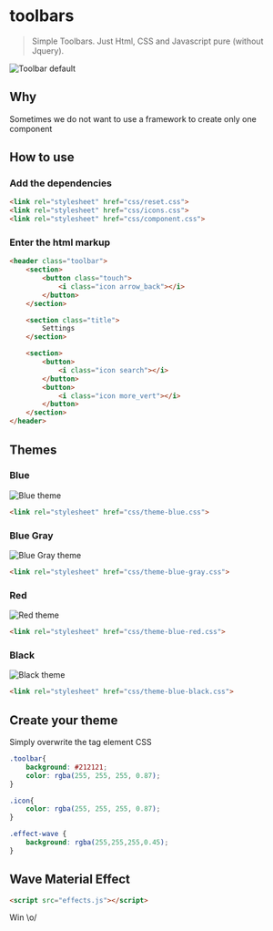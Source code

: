 # toolbars
> Simple Toolbars. Just Html, CSS and Javascript pure (without Jquery).

![Toolbar default](https://lh3.googleusercontent.com/2jHN3ynefe6Yx0pCaMf-agKXN6K70KxOYzOjONz8Yi9YmbRLCoSZ-d97Xd9dDiguQ0A2t5Tlw_7UxRBIct2DZcRf3tnf6WY31bwoEJG3BZ1tjDe3nqJYc5awF566HlxVceqfY6SrgZB-dZf5tQ8t-v1kAniNormckeeJhnih_sswfmwhoUO7vr_o2rBpDdwilRkxWn4Ot7Yin_RzF0Jq65GftTVzrVFMFGLrwiYJNPykJUo_gQQZmJ9IKXgBalXC3eVMCp4pula5cqSxjJvc7eID_514Owueu6KTqhw4EeWiel4mutD7PBYqilc_r4YKNTXswKBoV6byu1KsK0N8Rm_z84JthIj1Vn4wVroiDQam1wZZU3QKA4tf3-HJ3TxZX-a0qD2F1zgytlbBmrl_usYGBt0PmDs7_Qitku-GLc3-OqOhPAfEncOSCHENl34nhxGutGDSNLEVhYcg3hJ5K2jmOt-XEOn7uL5SLeOAJioISKlN5aRZxJCC15QOwxslfeVQGKbbjnfI0nb0pQhZp2xiNy8qddKWVcjZYDcbPqNQOl_u0M19QkKosGKrR-7ujNgyVDh9=w1543-h810-k?v=1474650475414)

## Why
Sometimes we do not want to use a framework to create only one component

## How to use

### Add the dependencies
``` Html
<link rel="stylesheet" href="css/reset.css">
<link rel="stylesheet" href="css/icons.css">
<link rel="stylesheet" href="css/component.css">
```

### Enter the html markup
``` Html
<header class="toolbar">
    <section>
        <button class="touch">
            <i class="icon arrow_back"></i>
        </button>
    </section>

    <section class="title">
        Settings
    </section>

    <section>
        <button>
            <i class="icon search"></i>
        </button>
        <button>
            <i class="icon more_vert"></i>
        </button>
    </section>
</header>
```

## Themes

### Blue

![Blue theme](https://lh3.googleusercontent.com/Xe7sZRmnMQem-TKMTt-YDWB4Rce7MQ_xGtkU02KqVmOeFZCQKb7xkstfbXbE3mzEizoGPQKv2lf4-IzX-zWE9U9zI_8yC6PKEUsXdEepgEmmBgXKI3uPgysW5iuxfPM3UlVvIHkcQLa1s4rUSUqZkGkLQ27PB8iL_jJM2glGWFEwYyM8y4BdfMqU7bdhUwG8me1CkRGa7pH6GtkJWeTKWlYtt4L0F7WhlGQ5Dvjf3X3NfCpRAeHz1UdGJqscMUCklFNyhPMnz_VGYalxlVth-ou16BeuuXM4IXZyrc8I2L6wFoV-vIOR6-r5f4R-wVww6fjlrU-hO75Olj8Y-He-yP4Ii7CrtjFYh7BuGDOSP0cmTEyOdKxDfzJpKOUH1301gCMzpUKWWa5IMg4RU7RNDmNYIMlgvd4Mjbxg83hJ-6-a4VMmX1_4Dj1knlHLKBjDlIZl7wKJ8xF2eNQ9bJMRMS0IedOONsRfMs4wB0XGlEhdwOEmGHCO8-c3g1WYmc_dF9ANQbd1cn2y3h20uS_bzeC67GbZHBMlqW_KdH_62on5eIUzWodXcMiCGqyMS4Y-W20aOpVK=w2000-h3550-k?v=1474651284142)

``` Html
<link rel="stylesheet" href="css/theme-blue.css">
```

### Blue Gray

![Blue Gray theme](https://lh3.googleusercontent.com/UlV06opH6X2CcIcEQPBSqHqMyyRAlAO-jWJYb_I4ZP2rsgJK5kedjpXFiU7jjD1cUW3f5yqaq9flPLnn4IwGnYj4hpxrpQwdsLD4jSZHapwivT4grrTnD4tR7varPYbBV3agutMOL7w1nWrOTeeJHeyGV1JmvD7JwbL-znEeGXiRp3f9g71dx4LVCj67LL5Qod1b_xuwSMlUd9yJwcXfwZENlt1T7f5MC-ga55BwtEMc10KNpR6ummXeepCKnDAdqKVfhLtPEAE3iQdwzPg3XKHvXm9kmZGqjrqvItzpunOVfKt5A9hf6AvT9QbjxzkYeT5rx3qmu7heL0JaeQS0Tft1w4_u7KTL6cWpq3X4TRYn_cOvqGYbkaR5caZdu5Ch0Vp5JPhuFK4IPQt4A3qpqQSJ5z1wYsKlvf_R7FP284knBqCw-iKD_1M40smLq_Qih2Ph8oPwFAGs_aEYNUyIJzaYZ-96FoCymhAiheUuWI4bOksmkbPP5DPjYkanTboDMcvQnHQj9_M9pK-qJQ80ld7iFitb1qENi8q5FdSg-s71OuFcBDZV2ug6MKTpn-sjStiZ5arY=w2000-h3550-k?v=1474651284142)

``` Html
<link rel="stylesheet" href="css/theme-blue-gray.css">
```

### Red

![Red theme](https://lh3.googleusercontent.com/0uqfPSTN6zP_pRIZQW7hJCqYnoSuMUDtwsZiQT66sqMW85tyIRRYnienmB0nnjEYP7nweY76YzRpY6qato9m0B1r3PoyJvYCo5iTWKtiU4ixyl7umYHhx6hVmdEnbbfm4XZFdJhIojOFEK1KgDQfTLQelKq428b8-f_VUuZENTbxUStgsS0lnwWc3lkQsmYO790Lrk7ehcMnlsNV5DAwfGeughRylW0rDHtcmd_XSQ9hEF91rc0C1-r2vNNni0i6io1efEKDaYYaYdPd8Y-N4LWU3hjXms2FC0lv9uN39YyXLO9bM2VjjqEOh6Bmplc47wGeLoxssAjjgKfmhvyUTHFiGRkYa51SUlUFyxxcozLqeL9aGelNi_QGLbtS29vxXGXODsRJjmEwPOdBMhVoqqR6P2NA_bYF8Nl2YzVvgYm_suJz2Q9nzZtRYQXegDCl8TeQwQJ-3Qkz9l7FMlHrOINfotx2StecApoQk1ZL_sNDONuJED4S6ADMw_G9G9Ofgsljtn4WORUC4LoVJdWhoeo7nEfd1EA_VlQoK7PMawIXC6uo1NJcbgTOZCfe58tzsI49n4ng=w2000-h3550-k?v=1474651284142)

``` Html
<link rel="stylesheet" href="css/theme-blue-red.css">
```

### Black

![Black theme](https://lh3.googleusercontent.com/E7Q2X2-vpG5Rz-BYpvO1ub2cs8Gy4D8kslCH4IvRMX3o8N5i7-ngW-QwB8vKMVKEFgXnmXe1Bg2wFx2QUpG9MetFHZGbnc0xseY1r0s-NTDNjAo5wsgqlFieh__3wUKAx90nPAaJ2y7hwcJmS-JrmwwwzIJtLbp4Mea7uRSO3NwuaX60tx1gyNPj49fj0fqtszZMjsQFcLqk7-5ZTXTa0-j7f6xKIpPgtsSQIRS5GazSHrGzeGQntHTvI5VUSi8IDM8LJnRC7QTNvfG7eoTsnZ_eWOEwS_CNXXz7nYOi5wOXvuNIyIWOs5RA9uKW1wO3EarRXIhL8CwUdoDbVOJ8ZNwd-kUqAi5l4qEFHlKHqxotAFhzs-DKkdLfgXIGROVZ-UtSC7F3x7ZJ8ccD87ZYfIcymxZvAfcSReY1dBokGcyVgJYy9IjQdjoeIqlXxRz4ADVGtdbHqjCELXZQHs1At3e8U_QIGZmr6W8MJffmv65vmoJzXLFFsdSnFndi0y1zZkVi-5Yuwhe6W7gbDpWwjWzyZH8mFa4dDYmXB8l6qBhZH_CABU-NvBP99K2e7gw-nw7KEii3=w1533-h790-k?v=1474651283609)

``` Html
<link rel="stylesheet" href="css/theme-blue-black.css">
```

## Create your theme
Simply overwrite the tag element CSS

``` CSS
.toolbar{
    background: #212121;
    color: rgba(255, 255, 255, 0.87);
}

.icon{
    color: rgba(255, 255, 255, 0.87);
}

.effect-wave {
    background: rgba(255,255,255,0.45);
}
```

## Wave Material Effect
``` Html
<script src="effects.js"></script>
```

Win \o/